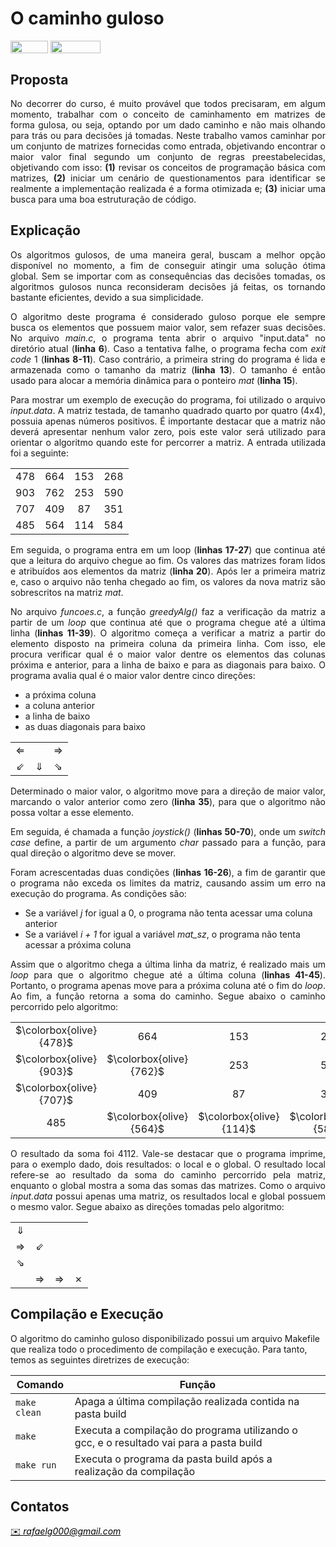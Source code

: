 <h1>O caminho guloso</h1>

<div style="display: inline-block;">
<img align="center" height="20px" width="60px" src="https://img.shields.io/badge/C%2B%2B-00599C?style=for-the-badge&logo=c%2B%2B&logoColor=white"/> 
<img align="center" height="20px" width="80px" src="https://badgen.net/badge/license/MIT/green"/>
</div>

<p> </p>
<p> </p>

<h2>Proposta</h2>

<p align="justify">
No decorrer do curso, é muito provável que todos precisaram, em algum momento, trabalhar com o conceito de caminhamento em matrizes de forma gulosa, ou seja, optando por um dado caminho e não mais olhando para trás ou para decisões já tomadas. Neste trabalho vamos caminhar por um conjunto de matrizes fornecidas como entrada, objetivando encontrar o maior valor final segundo um conjunto de regras preestabelecidas, objetivando com isso: <b>(1)</b> revisar os conceitos de programação básica com matrizes, <b>(2)</b> iniciar um cenário de questionamentos para identificar se realmente a implementação realizada é a forma otimizada e; <b>(3)</b> iniciar uma busca para uma boa estruturação de código.
</p>

<h2>Explicação</h2>

<p align="justify">
Os algoritmos gulosos, de uma maneira geral, buscam a melhor opção disponível no momento, a fim de conseguir atingir uma solução ótima global. Sem se importar com as consequências das decisões tomadas, os algoritmos gulosos nunca reconsideram decisões já feitas, os tornando bastante eficientes, devido a sua simplicidade.
</p>

<p align="justify">
O algoritmo deste programa é considerado guloso porque ele sempre busca os elementos que possuem maior valor, sem refazer suas decisões. No arquivo <i>main.c</i>, o programa tenta abrir o arquivo "input.data" no diretório atual (<b>linha 6</b>). Caso a tentativa falhe, o programa fecha com <i>exit code</i> 1 (<b>linhas 8-11</b>). Caso contrário, a primeira string do programa é lida e armazenada como o tamanho da matriz (<b>linha 13</b>). O tamanho é então usado para alocar a memória dinâmica para o ponteiro <i>mat</i> (<b>linha 15</b>).
</p>

<p align="justify">
Para mostrar um exemplo de execução do programa, foi utilizado o arquivo <i>input.data</i>. A matriz testada, de tamanho quadrado quarto por quatro (4x4), possuia apenas números positivos. É importante destacar que a matriz não deverá apresentar nenhum valor zero, pois este valor será utilizado para orientar o algoritmo quando este for percorrer a matriz. A entrada utilizada foi a seguinte:
</p>

<table align="center">
    <tr>
        <td align="center">478</td>
        <td align="center">664</td>
        <td align="center">153</td>
        <td align="center">268</td>
    </tr>
    <tr>
        <td align="center">903</td>
        <td align="center">762</td>
        <td align="center">253</td>
        <td align="center">590</td>
    </tr>
    <tr>
        <td align="center">707</td>
        <td align="center">409</td>
        <td align="center">87</td>
        <td align="center">351</td>
    </tr>
    <tr>
        <td align="center">485</td>
        <td align="center">564</td>
        <td align="center">114</td>
        <td align="center">584</td>
    </tr>
</table>

<p align="justify">
Em seguida, o programa entra em um loop (<b>linhas 17-27</b>) que continua até que a leitura do arquivo chegue ao fim. Os valores das matrizes foram lidos e atribuídos aos elementos da matriz (<b>linha 20</b>). Após ler a primeira matriz e, caso o arquivo não tenha chegado ao fim, os valores da nova matriz são sobrescritos na matriz <i>mat</i>.
</p>

<p align="justify">
No arquivo <i>funcoes.c</i>, a função <i>greedyAlg()</i> faz a verificação da matriz a partir de um <i>loop</i> que continua até que o programa chegue até a última linha (<b>linhas 11-39</b>). O algoritmo começa a verificar a matriz a partir do elemento disposto na primeira coluna da primeira linha. Com isso, ele procura verificar qual é o maior valor dentre os elementos das colunas próxima e anterior, para a linha de baixo e para as diagonais para baixo. O programa avalia qual é o maior valor dentre cinco direções:
</p>

<ul>
<li>a próxima coluna</li>
<li>a coluna anterior</li>
<li>a linha de baixo</li>
<li>as duas diagonais para baixo</li>
</ul>

<table align="center">
    <tr>
        <td align="center">&#x21D0;</td>
        <td align="center"></td>
        <td align="center">&#x21D2;</td>
    </tr>
    <tr>
        <td align="center">&#x21D9;</td>
        <td align="center">&#x21D3;</td>
        <td align="center">&#x21d8;</td>
    </tr>
</table>

<p align="justify">
Determinado o maior valor, o algoritmo move para a direção de maior valor, marcando o valor anterior como zero (<b>linha 35</b>), para que o algoritmo não possa voltar a esse elemento.
</p>

<p align="justify">
Em seguida, é chamada a função <i>joystick()</i> (<b>linhas 50-70</b>), onde um <i>switch case</i> define, a partir de um argumento <i>char</i> passado para a função, para qual direção o algoritmo deve se mover.
</p>

<p align="justify">
Foram acrescentadas duas condições (<b>linhas 16-26</b>), a fim de garantir que o programa não exceda os limites da matriz, causando assim um erro na execução do programa. As condições são:
</p>

<ul>
<li>Se a variável <i>j</i> for igual a 0, o programa não tenta acessar uma coluna anterior</li>
<li>Se a variável <i>i + 1</i> for igual a variável <i>mat_sz</i>, o programa não tenta acessar a próxima coluna</li>
</ul>

<p align="justify">
Assim que o algoritmo chega a última linha da matriz, é realizado mais um <i>loop</i> para que o algoritmo chegue até a última coluna (<b>linhas 41-45</b>). Portanto, o programa apenas move para a próxima coluna até o fim do <i>loop</i>. Ao fim, a função retorna a soma do caminho. Segue abaixo o caminho percorrido pelo algoritmo:
</p>

<table align="center">
    <tr>
        <td align="center">$\colorbox{olive}{478}$</td>
        <td align="center">664</td>
        <td align="center">153</td>
        <td align="center">268</td>
    </tr>
    <tr>
        <td align="center">$\colorbox{olive}{903}$</td>
        <td align="center">$\colorbox{olive}{762}$</td>
        <td align="center">253</td>
        <td align="center">590</td>
    </tr>
    <tr>
        <td align="center">$\colorbox{olive}{707}$</td>
        <td align="center">409</td>
        <td align="center">87</td>
        <td align="center">351</td>
    </tr>
    <tr>
        <td align="center">485</td>
        <td align="center">$\colorbox{olive}{564}$</td>
        <td align="center">$\colorbox{olive}{114}$</td>
        <td align="center">$\colorbox{olive}{584}$</td>
    </tr>
</table>

<p align="justify">
O resultado da soma foi 4112. Vale-se destacar que o programa imprime, para o exemplo dado, dois resultados: o local e o global. O resultado local refere-se ao resultado da soma do caminho percorrido pela matriz, enquanto o global mostra a soma das somas das matrizes. Como o arquivo <i>input.data</i> possui apenas uma matriz, os resultados local e global possuem o mesmo valor. Segue abaixo as direções tomadas pelo algoritmo:
</p>

<table align="center">
    <tr>
        <td align="center">&#x21D3;</td>
        <td align="center"></td>
        <td align="center"></td>
        <td align="center"></td>
    </tr>
    <tr>
        <td align="center">&#x21D2;</td>
        <td align="center">&#x21D9;</td>
        <td align="center"></td>
        <td align="center"></td>
    </tr>
    <tr>
        <td align="center">&#x21D8;</td>
        <td align="center"></td>
        <td align="center"></td>
        <td align="center"></td>
    </tr>
    <tr>
        <td align="center"></td>
        <td align="center">&#x21D2;</td>
        <td align="center">&#x21D2;</td>
        <td align="center">&#x2717;</td>
    </tr>
</table>

<h2>Compilação e Execução</h2>

O algoritmo do caminho guloso disponibilizado possui um arquivo Makefile que realiza todo o procedimento de compilação e execução. Para tanto, temos as seguintes diretrizes de execução:


| Comando                |  Função                                                                                           |                     
| -----------------------| ------------------------------------------------------------------------------------------------- |
|  `make clean`          | Apaga a última compilação realizada contida na pasta build                                        |
|  `make`                | Executa a compilação do programa utilizando o gcc, e o resultado vai para a pasta build           |
|  `make run`            | Executa o programa da pasta build após a realização da compilação                                 |


<h2>Contatos</h2>

<a style="color:black" href="mailto:rafaelg000@gmail.com?subject=[GitHub]%20Source%20Dynamic%20Lists">
✉️ <i>rafaelg000@gmail.com</i>
</a>

